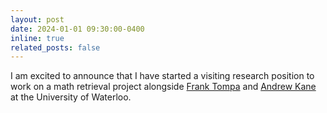 ```yaml
---
layout: post
date: 2024-01-01 09:30:00-0400
inline: true
related_posts: false
---
```

I am excited to announce that I have started a visiting research position to work on a math retrieval project alongside [Frank Tompa](https://cs.uwaterloo.ca/~fwtompa/) and [Andrew Kane](https://cs.uwaterloo.ca/~arkane/) at the University of Waterloo.
